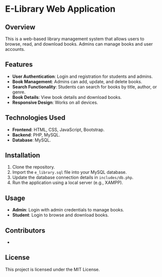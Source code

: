 # E-Library Web Application

## Overview
This is a web-based library management system that allows users to browse, read, and download books. Admins can manage books and user accounts.

## Features
- **User Authentication**: Login and registration for students and admins.
- **Book Management**: Admins can add, update, and delete books.
- **Search Functionality**: Students can search for books by title, author, or genre.
- **Book Details**: View book details and download books.
- **Responsive Design**: Works on all devices.

## Technologies Used
- **Frontend**: HTML, CSS, JavaScript, Bootstrap.
- **Backend**: PHP, MySQL.
- **Database**: MySQL.

## Installation
1. Clone the repository.
2. Import the `e_library.sql` file into your MySQL database.
3. Update the database connection details in `includes/db.php`.
4. Run the application using a local server (e.g., XAMPP).

## Usage
- **Admin**: Login with admin credentials to manage books.
- **Student**: Login to browse and download books.

## Contributors
- 

## License
This project is licensed under the MIT License.